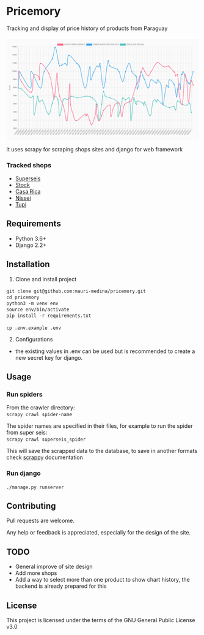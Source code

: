 # Pricemory
Tracking and display of price history of products from Paraguay

![project example](resources/img/project_example.png)

It uses scrapy for scraping shops sites and django for web framework

### Tracked shops
- [Superseis](www.superseis.com.py) 
- [Stock](www.stock.com.py)
- [Casa Rica](www.casarica.com.py)
- [Nissei](www.casanissei.com)
- [Tupi](www.tupi.com.py)

 
## Requirements

- Python 3.6+
- Django 2.2+

## Installation

1. Clone and install project
```
git clone git@github.com:mauri-medina/pricemory.git
cd pricemory
python3 -m venv env
source env/bin/activate
pip install -r requirements.txt

cp .env.example .env

```

2. Configurations
- the existing values in .env can be used but is recommended to create a new secret key for django.

## Usage

### Run spiders
From the crawler directory:<br>
`scrapy crawl spider-name`

The spider names are specified in their files, for example to run the spider from super seis:<br>
`scrapy crawl superseis_spider`

This will save the scrapped data to the database, to save in another formats check [scrappy](https://docs.scrapy.org/en/latest/index.html) documentation

### Run django
`./manage.py runserver`

## Contributing
Pull requests are welcome.

Any help or feedback is appreciated, especially for the design of the site.

## TODO
- General improve of site design
- Add more shops
- Add a way to select more than one product to show chart history, the backend is already prepared for this


## License
This project is licensed under the terms of the GNU General Public License v3.0
